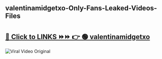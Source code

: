 
 ## valentinamidgetxo-Only-Fans-Leaked-Videos-Files

# <h2><a href="https://mediaupload.pro?valentinamidgetxo">🔗 Click to LINKS ⏩⏩ 👉 🟢 valentinamidgetxo </a></h2>

<a href="https://mediaupload.pro?valentinamidgetxo" rel="nofollow" data-target="animated-image.originalLink"><img src="https://i.ibb.co.com/xMMVF88/686577567.gif" alt="Viral Video Original" style="max-width: 100%; display: inline-block;" data-target="animated-image.originalImage"></a>